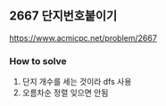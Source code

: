 ## 2667 단지번호붙이기

https://www.acmicpc.net/problem/2667

### How to solve

1. 단지 개수를 세는 것이라 dfs 사용
2. 오름차순 정렬 잊으면 안됨